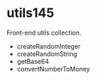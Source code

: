 # utils145

Front-end utils collection.

- createRandomInteger
- createRandomString
- getBase64
- convertNumberToMoney
